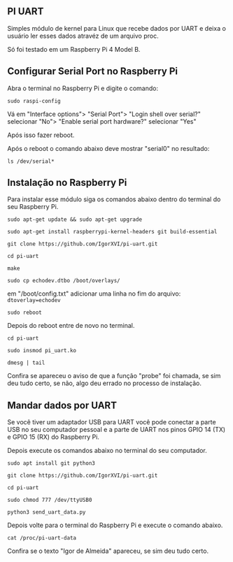 ## PI UART
Simples módulo de kernel para Linux que recebe dados por UART e deixa o usuário ler esses dados atravéz de um arquivo proc.

Só foi testado em um Raspberry Pi 4 Model B.

## Configurar Serial Port no Raspberry Pi
Abra o terminal no Raspberry Pi e digite o comando:

`sudo raspi-config`

Vá em 
"Interface options">
"Serial Port">
"Login shell over serial?" selecionar "No">
"Enable serial port hardware?" selecionar "Yes"

Após isso fazer reboot.

Após o reboot o comando abaixo deve mostrar "serial0" no resultado:

`ls /dev/serial*`
  
## Instalação no Raspberry Pi
Para instalar esse módulo siga os comandos abaixo dentro do terminal do seu Raspberry Pi.

`sudo apt-get update && sudo apt-get upgrade`  

`sudo apt-get install raspberrypi-kernel-headers git build-essential`

`git clone https://github.com/IgorXVI/pi-uart.git`

`cd pi-uart`

`make`

`sudo cp echodev.dtbo /boot/overlays/`

em "/boot/config.txt" adicionar uma linha no fim do arquivo: `dtoverlay=echodev` 

`sudo reboot`

Depois do reboot entre de novo no terminal.

`cd pi-uart`

`sudo insmod pi_uart.ko`

`dmesg | tail`

  

Confira se apareceu o aviso de que a função "probe" foi chamada, se sim deu tudo certo, se não, algo deu errado no processo de instalação.

## Mandar dados por UART

Se você tiver um adaptador USB para UART você pode conectar a parte USB no seu computador pessoal e a parte de UART nos pinos GPIO 14 (TX) e GPIO 15 (RX) do Raspberry Pi.

Depois execute os comandos abaixo no terminal do seu computador.
  

`sudo apt install git python3`

`git clone https://github.com/IgorXVI/pi-uart.git`

`cd pi-uart`

`sudo chmod 777 /dev/ttyUSB0`

`python3 send_uart_data.py`

  

Depois volte para o terminal do Raspberry Pi e execute o comando abaixo.

`cat /proc/pi-uart-data`

Confira se o texto "Igor de Almeida" apareceu, se sim deu tudo certo.

